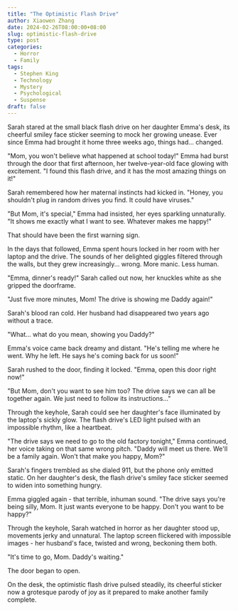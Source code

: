 ```yaml
---
title: "The Optimistic Flash Drive"
author: Xiaowen Zhang
date: 2024-02-26T08:00:00+08:00
slug: optimistic-flash-drive
type: post
categories:
  - Horror 
  - Family
tags:
  - Stephen King
  - Technology
  - Mystery
  - Psychological
  - Suspense
draft: false
---
```


Sarah stared at the small black flash drive on her daughter Emma's desk, its cheerful smiley face sticker seeming to mock her growing unease. Ever since Emma had brought it home three weeks ago, things had... changed.

"Mom, you won't believe what happened at school today!" Emma had burst through the door that first afternoon, her twelve-year-old face glowing with excitement. "I found this flash drive, and it has the most amazing things on it!"

Sarah remembered how her maternal instincts had kicked in. "Honey, you shouldn't plug in random drives you find. It could have viruses."

"But Mom, it's special," Emma had insisted, her eyes sparkling unnaturally. "It shows me exactly what I want to see. Whatever makes me happy!"

That should have been the first warning sign.

In the days that followed, Emma spent hours locked in her room with her laptop and the drive. The sounds of her delighted giggles filtered through the walls, but they grew increasingly... wrong. More manic. Less human.

"Emma, dinner's ready!" Sarah called out now, her knuckles white as she gripped the doorframe.

"Just five more minutes, Mom! The drive is showing me Daddy again!"

Sarah's blood ran cold. Her husband had disappeared two years ago without a trace.

"What... what do you mean, showing you Daddy?"

Emma's voice came back dreamy and distant. "He's telling me where he went. Why he left. He says he's coming back for us soon!"

Sarah rushed to the door, finding it locked. "Emma, open this door right now!"

"But Mom, don't you want to see him too? The drive says we can all be together again. We just need to follow its instructions..."

Through the keyhole, Sarah could see her daughter's face illuminated by the laptop's sickly glow. The flash drive's LED light pulsed with an impossible rhythm, like a heartbeat.

"The drive says we need to go to the old factory tonight," Emma continued, her voice taking on that same wrong pitch. "Daddy will meet us there. We'll be a family again. Won't that make you happy, Mom?"

Sarah's fingers trembled as she dialed 911, but the phone only emitted static. On her daughter's desk, the flash drive's smiley face sticker seemed to widen into something hungry.

Emma giggled again - that terrible, inhuman sound. "The drive says you're being silly, Mom. It just wants everyone to be happy. Don't you want to be happy?"

Through the keyhole, Sarah watched in horror as her daughter stood up, movements jerky and unnatural. The laptop screen flickered with impossible images - her husband's face, twisted and wrong, beckoning them both.

"It's time to go, Mom. Daddy's waiting."

The door began to open.

On the desk, the optimistic flash drive pulsed steadily, its cheerful sticker now a grotesque parody of joy as it prepared to make another family complete.